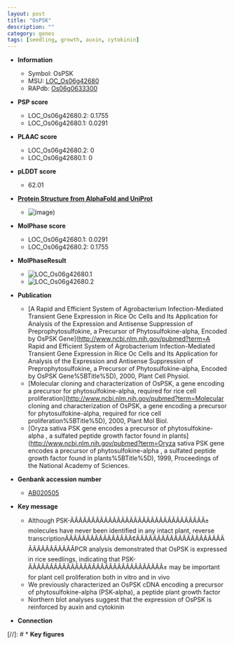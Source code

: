 ```yaml
---
layout: post
title: "OsPSK"
description: ""
category: genes
tags: [seedling, growth, auxin, cytokinin]
---
```


* **Information**  
    + Symbol: OsPSK  
    + MSU: [LOC_Os06g42680](http://rice.plantbiology.msu.edu/cgi-bin/ORF_infopage.cgi?orf=LOC_Os06g42680)  
    + RAPdb: [Os06g0633300](http://rapdb.dna.affrc.go.jp/viewer/gbrowse_details/irgsp1?name=Os06g0633300)  

* **PSP score**  
    + LOC_Os06g42680.2: 0.1755 
    + LOC_Os06g42680.1: 0.0291 

* **PLAAC score**  
    + LOC_Os06g42680.2: 0 
    + LOC_Os06g42680.1: 0 

* **pLDDT score**
    + 62.01

* **[Protein Structure from AlphaFold and UniProt](https://www.uniprot.org/uniprotkb/Q0DAS9/entry#structure)**
    + ![image](https://ricepsp.github.io/images/Q0/AF-Q0DAS9-F1.png))

* **MolPhase score**
    + LOC_Os06g42680.1: 0.0291
    + LOC_Os06g42680.2: 0.1755

* **MolPhaseResult**
    + ![LOC_Os06g42680.1](https://ricepsp.github.io/pictures/LOC_Os06g/LOC_Os06g42680.1.png)
    + ![LOC_Os06g42680.2](https://ricepsp.github.io/pictures/LOC_Os06g/LOC_Os06g42680.2.png)

* **Publication**  
    + [A Rapid and Efficient System of Agrobacterium Infection-Mediated Transient Gene Expression in Rice Oc Cells and Its Application for Analysis of the Expression and Antisense Suppression of Preprophytosulfokine, a Precursor of Phytosulfokine-alpha, Encoded by OsPSK Gene](http://www.ncbi.nlm.nih.gov/pubmed?term=A Rapid and Efficient System of Agrobacterium Infection-Mediated Transient Gene Expression in Rice Oc Cells and Its Application for Analysis of the Expression and Antisense Suppression of Preprophytosulfokine, a Precursor of Phytosulfokine-alpha, Encoded by OsPSK Gene%5BTitle%5D), 2000, Plant Cell Physiol.
    + [Molecular cloning and characterization of OsPSK, a gene encoding a precursor for phytosulfokine-alpha, required for rice cell proliferation](http://www.ncbi.nlm.nih.gov/pubmed?term=Molecular cloning and characterization of OsPSK, a gene encoding a precursor for phytosulfokine-alpha, required for rice cell proliferation%5BTitle%5D), 2000, Plant Mol Biol.
    + [Oryza sativa PSK gene encodes a precursor of phytosulfokine-alpha , a sulfated peptide growth factor found in plants](http://www.ncbi.nlm.nih.gov/pubmed?term=Oryza sativa PSK gene encodes a precursor of phytosulfokine-alpha , a sulfated peptide growth factor found in plants%5BTitle%5D), 1999, Proceedings of the National Academy of Sciences.

* **Genbank accession number**  
    + [AB020505](http://www.ncbi.nlm.nih.gov/nuccore/AB020505)

* **Key message**  
    + Although PSK-ÃÂÃÂÃÂÃÂÃÂÃÂÃÂÃÂÃÂÃÂÃÂÃÂÃÂÃÂÃÂÃÂ± molecules have never been identified in any intact plant, reverse transcriptionÃÂÃÂÃÂÃÂÃÂÃÂÃÂÃÂ¢ÃÂÃÂÃÂÃÂÃÂÃÂÃÂÃÂÃÂÃÂÃÂÃÂÃÂÃÂÃÂÃÂPCR analysis demonstrated that OsPSK is expressed in rice seedlings, indicating that PSK-ÃÂÃÂÃÂÃÂÃÂÃÂÃÂÃÂÃÂÃÂÃÂÃÂÃÂÃÂÃÂÃÂ± may be important for plant cell proliferation both in vitro and in vivo
    + We previously characterized an OsPSK cDNA encoding a precursor of phytosulfokine-alpha (PSK-alpha), a peptide plant growth factor
    + Northern blot analyses suggest that the expression of OsPSK is reinforced by auxin and cytokinin

* **Connection**  

[//]: # * **Key figures**  


